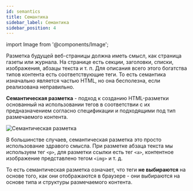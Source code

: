 ```yaml
---
id: semantics
title: Семантика
sidebar_label: Семантика
sidebar_position: 4
---
```


import Image from '@components/Image';

Разметка будущей веб-страницы должна иметь смысл, как страница газеты или
журнала. На странице есть секции, заголовки, списки, изображения, абзацы текста
и т. п. Для описания всего этого богатства типов контента есть соответствующие
теги. То есть семантика изначально является частью HTML, но она бесполезна, если
реализована неправильно.

**Семантическая разметка** - подход к созданию HTML-разметки основанный на
использовании тегов в соответствии с их предназначением согласно спецификации и
подходящими под тип размечаемого контента.

<Image alt="Семантическая разметка" src="img/html-css/semantics.jpg" maxWidth={640} />

В большинстве случаев, семантическая разметка это просто использование здравого
смысла. При разметке абзаца текста мы используем тег `<p>`, для разметки ссылки
есть тег `<a>`, контентное изображение представлено тегом `<img>` и т. д.

То есть семантическая разметка означает, что теги **не выбираются** на основе
того, как они отображаются в браузере - они выбираются на основе типа и
структуры размечаемого контента.
